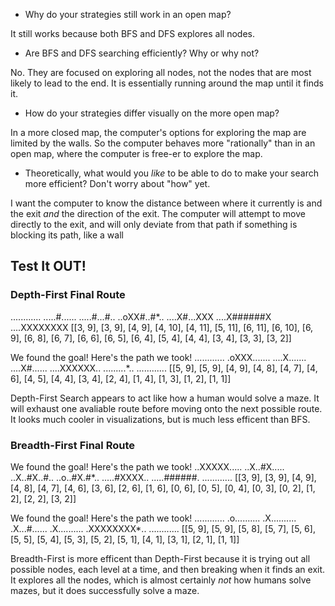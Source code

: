  * Why do your strategies still work in an open map?

It still works because both BFS and DFS explores all nodes.

* Are BFS and DFS searching efficiently? Why or why not?

No. They are focused on exploring all nodes, not the nodes that are most likely to lead to the end. It is essentially running around the map until it finds it.

* How do your strategies differ visually on the more open map?

In a more closed map, the computer's options for exploring the map are limited by the walls. So the computer behaves more "rationally" than in an open map, where the computer is free-er to explore the map.

* Theoretically, what would you _like_ to be able to do to make your search more efficient? Don't worry about "how" yet.

I want the computer to know the distance between where it currently is and the exit *and* the direction of the exit. The computer will attempt to move directly to the exit, and will only deviate from that path if something is blocking its path, like a wall


## Test It OUT!

### Depth-First Final Route
............
.....#......
.....#...#..
..oXX#..#*..
....X#...XXX
....X######X
....XXXXXXXX
[[3, 9], [3, 9], [4, 9], [4, 10], [4, 11], [5, 11], [6, 11], [6, 10], [6, 9], [6, 8], [6, 7], [6, 6], [6, 5], [6, 4], [5, 4], [4, 4], [3, 4], [3, 3], [3, 2]]

We found the goal! Here's the path we took!
............
.oXXX.......
....X.......
....X#......
....XXXXXX..
.........*..
............
[[5, 9], [5, 9], [4, 9], [4, 8], [4, 7], [4, 6], [4, 5], [4, 4], [3, 4], [2, 4], [1, 4], [1, 3], [1, 2], [1, 1]]

Depth-First Search appears to act like how a human would solve a maze. It will exhaust one avaliable route before moving onto the next possible route. It looks much cooler in visualizations, but is much less efficent than BFS.

### Breadth-First Final Route
We found the goal! Here's the path we took!
..XXXXX.....
..X..#X.....
..X..#X..#..
..o..#X.#*..
.....#XXXX..
.....######.
............
[[3, 9], [3, 9], [4, 9], [4, 8], [4, 7], [4, 6], [3, 6], [2, 6], [1, 6], [0, 6], [0, 5], [0, 4], [0, 3], [0, 2], [1, 2], [2, 2], [3, 2]]


We found the goal! Here's the path we took!
............
.o..........
.X..........
.X...#......
.X..........
.XXXXXXXX*..
............
[[5, 9], [5, 9], [5, 8], [5, 7], [5, 6], [5, 5], [5, 4], [5, 3], [5, 2], [5, 1], [4, 1], [3, 1], [2, 1], [1, 1]]

Breadth-First is more efficent than Depth-First because it is trying out all possible nodes, each level at a time, and then breaking when it finds an exit. It explores all the nodes, which is almost certainly *not* how humans solve mazes, but it does successfully solve a maze.